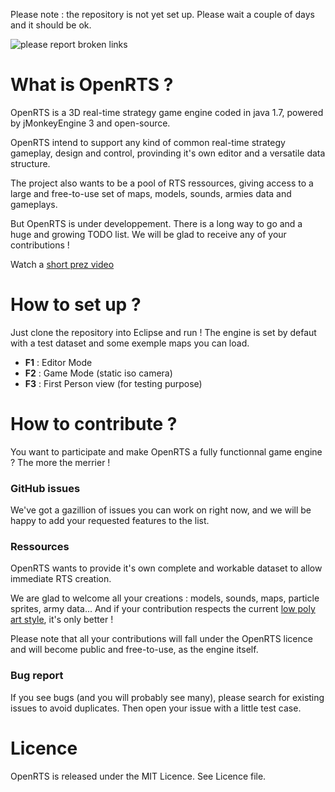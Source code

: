 Please note : the repository is not yet set up. Please wait a couple of days and it should be ok.

![please report broken links](http://s12.postimg.org/uvml3cmvx/code118.png)

# What is OpenRTS ?
OpenRTS is a 3D real-time strategy game engine coded in java 1.7, powered by jMonkeyEngine 3 and open-source.

OpenRTS intend to support any kind of common real-time strategy gameplay, design and control, provinding it's own editor and a versatile data structure.

The project also wants to be a pool of RTS ressources, giving access to a large and free-to-use set of maps, models, sounds, armies data and gameplays.

But OpenRTS is under developpement. There is a long way to go and a huge and growing TODO list. We will be glad to receive any of your contributions !

Watch a <a href="https://www.youtube.com/watch?v=XjYJWFQFIVE" target="_blank">short prez video</a>

# How to set up ?
Just clone the repository into Eclipse and run ! The engine is set by defaut with a test dataset and some exemple maps you can load.

- **F1** : Editor Mode
- **F2** : Game Mode (static iso camera)
- **F3** : First Person view (for testing purpose)

# How to contribute ?
You want to participate and make OpenRTS a fully functionnal game engine ? The more the merrier !

### GitHub issues
We've got a gazillion of issues you can work on right now, and we will be happy to add your requested features to the list. 

### Ressources
OpenRTS wants to provide it's own complete and workable dataset to allow immediate RTS creation.

We are glad to welcome all your creations : models, sounds, maps, particle sprites, army data... And if your contribution respects the current [low poly art style](https://fr.pinterest.com/search/pins/?q=low%20poly), it's only better !

Please note that all your contributions will fall under the OpenRTS licence and will become public and free-to-use, as the engine itself.

### Bug report
If you see bugs (and you will probably see many), please search for existing issues to avoid duplicates. Then open your issue with a little test case.

# Licence
OpenRTS is released under the MIT Licence. See Licence file.

